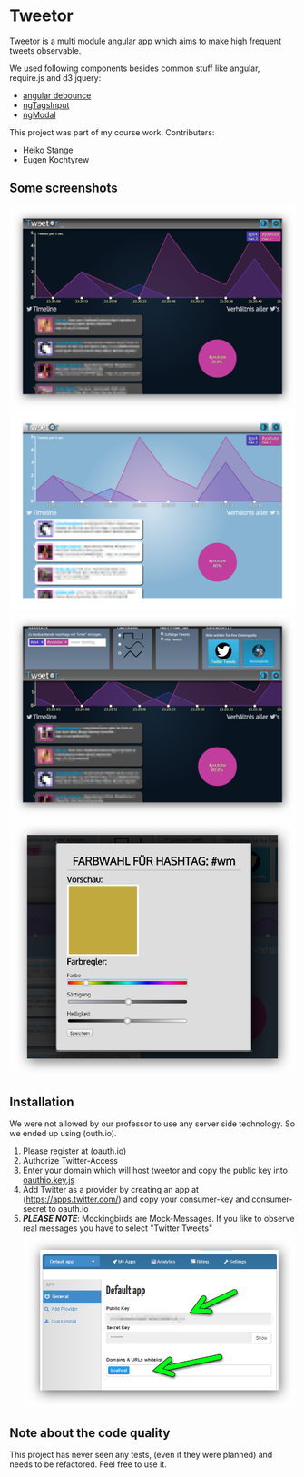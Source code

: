 # Tweetor

Tweetor is a multi module angular app which aims to make high frequent tweets observable.

We used following components besides common stuff like angular, require.js and d3 jquery:

* [angular debounce](https://github.com/rubenv/angular-debounce)
* [ngTagsInput](http://mbenford.github.io/ngTagsInput)
* [ngModal](https://github.com/adamalbrecht/ngModal)

This project was part of my course work.
Contributers:
* Heiko Stange
* Eugen Kochtyrew

## Some screenshots
![oauth.io](docs/darktheme.png)
![oauth.io](docs/daytheme.png)
![oauth.io](docs/menu.png)
![oauth.io](docs/addtag.png)

## Installation
 
We were not allowed by our professor to use any server side technology. So we ended up using (outh.io).

1. Please register at (oauth.io)
2. Authorize Twitter-Access
3. Enter your domain which will host tweetor and copy the public key into [oauthio.key.js](../gui-project/master/oauthio.key.js)
4. Add Twitter as a provider by creating an app at (https://apps.twitter.com/) and copy your consumer-key and consumer-secret to oauth.io
5. ___PLEASE NOTE___: Mockingbirds are Mock-Messages. If you like to observe real messages you have to select "Twitter Tweets"
![oauth.io](docs/oauth.io.png)


## Note about the code quality
This project has never seen any tests, (even if they were planned) and needs to be refactored.
Feel free to use it.



